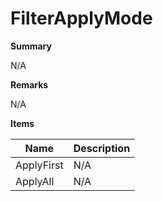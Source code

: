 # FilterApplyMode

**Summary**

N/A

**Remarks**

N/A

**Items**

|Name|Description|
|---|---|
|ApplyFirst|N/A|
|ApplyAll|N/A|

